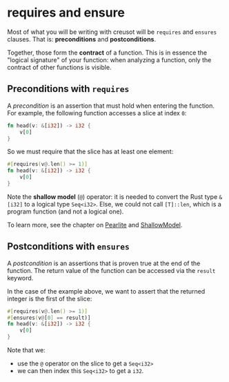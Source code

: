 # requires and ensure

Most of what you will be writing with creusot will be `requires` and `ensures` clauses. That is: **preconditions** and **postconditions**.

Together, those form the **contract** of a function. This is in essence the "logical signature" of your function: when analyzing a function, only the contract of other functions is visible.

## Preconditions with `requires`

A _precondition_ is an assertion that must hold when entering the function. For example, the following function accesses a slice at index `0`:

```rust
fn head(v: &[i32]) -> i32 {
    v[0]
}
```

So we must require that the slice has at least one element:

```rust
#[requires(v@.len() >= 1)]
fn head(v: &[i32]) -> i32 {
    v[0]
}
```

Note the **shallow model** (`@`) operator: it is needed to convert the Rust type `&[i32]` to a logical type `Seq<i32>`. Else, we could not call `[T]::len`, which is a program function (and not a logical one).

To learn more, see the chapter on [Pearlite](../pearlite.md) and [ShallowModel](../shallow_model.md).

## Postconditions with `ensures`

A _postcondition_ is an assertions that is proven true at the end of the function. The return value of the function can be accessed via the `result` keyword.

In the case of the example above, we want to assert that the returned integer is the first of the slice:

```rust
#[requires(v@.len() >= 1)]
#[ensures(v@[0] == result)]
fn head(v: &[i32]) -> i32 {
    v[0]
}
```

Note that we:
- use the `@` operator on the slice to get a `Seq<i32>`
- we can then index this `Seq<i32>` to get a `i32`.
